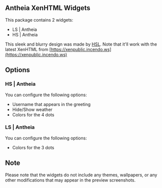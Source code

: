 Antheia XenHTML Widgets
-----------------------------------

This package contains 2 widgets:

* LS | Antheia
* HS | Antheia

This sleek and blurry design was made by [HSL](https://twitter.com/happysolucki). Note that it'll work with the latest XenHTML from [https://xenpublic.incendo.ws](https://xenpublic.incendo.ws)

## Options
### HS | Antheia

You can configure the following options:
* Username that appears in the greeting
* Hide/Show weather
* Colors for the 4 dots

### LS | Antheia

You can configure the following options:
* Colors for the 3 dots


Note
----

Please note that the widgets do not include any themes, wallpapers, or any other modifications that may appear in the preview screenshots.
